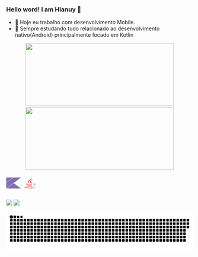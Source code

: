 ### Hello word! I am Hianuy 👋


- 🔭 Hoje eu trabalho com desenvolvimento Mobile.
- 🌱 Sempre estudando tudo relacionado ao desenvolvimento nativo(Android) principalmente focado em Kotlin

<div align="center">
  <a href="https://github.com/hianuy">
  <img height="170em" width="400em" src="https://github-readme-stats.vercel.app/api?username=hianuy&show_icons=true&theme=dracula&include_all_commits=true&count_private=true"/>
  <img height="170em"  width="400em" src="https://github-readme-stats.vercel.app/api/top-langs/?username=hianuy&layout=compact&langs_count=7&theme=dracula"/>
</div>
  
  <div style="display: inline_block"><br>
  <img align="center" alt="hianuy-Js" height="30" width="40" src="https://raw.githubusercontent.com/devicons/devicon/master/icons/kotlin/kotlin-plain.svg">
  <img align="center" alt="hianuy-Js" height="30" width="40" src="https://raw.githubusercontent.com/devicons/devicon/master/icons/java/java-plain.svg">
 
</div>
  
  ##
  
 <div> 
  <a href = "mailto:hianuy2@gmail.com"><img src="https://img.shields.io/badge/-Gmail-%23333?style=for-the-badge&logo=gmail&logoColor=white" target="_blank"></a>
  <a href="https://www.linkedin.com/in/hianuy/" target="_blank"><img src="https://img.shields.io/badge/-LinkedIn-%230077B5?style=for-the-badge&logo=linkedin&logoColor=white" target="_blank"></a> 
 
  ![Snake animation](https://github.com/Hianuy/hianuy/blob/output/github-contribution-grid-snake.svg)
 
</div>
